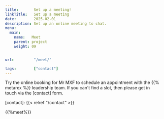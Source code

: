 ```yaml
---
title:       Set up a meeting!
linkTitle:   Set up a meeting
date:        2025-02-01
description: Set up an online meeting to chat.
menu:
  main:
    name:   Meet
    parent: project
    weight: 09


url:         "/meet/"

tags:        ["contact"]
---
```


Try the online booking for Mr MXF to schedule an appointment with the {{% metarex %}} leadership team. If you can't find a slot, then please get in touch via the [contact] form.

[contact]: {{< relref "/contact" >}}

{{%meet%}}

